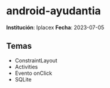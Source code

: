 # android-ayudantia

**Institución**: Iplacex
**Fecha**: 2023-07-05

## Temas 

- ConstraintLayout
- Activities
- Evento onClick
- SQLite 

